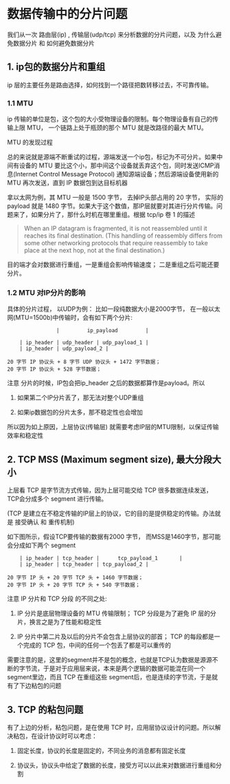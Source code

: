 # 数据传输中的分片问题

我们从一次 路由层(ip) , 传输层(udp/tcp) 来分析数据的分片问题，以及 为什么避免数据分片 和 如何避免数据分片


## 1. ip包的数据分片和重组

ip 层的主要任务是路由选择，如何找到一个路径把数转移过去，不可靠传输。

### 1.1 MTU

ip 传输的单位是包，这个包的大小受物理设备的限制。每个物理设备有自己的传输上限 MTU， 一个链路上处于瓶颈的那个 MTU 就是改路径的最大 MTU。

MTU 的发现过程

  总的来说就是源端不断重试的过程，源端发送一个ip包，标记为不可分片。如果中间有设备的 MTU 要比这个小，那中间这个设备就丢弃这个包，同时发送ICMP消息(Internet Control Message Protocol) 通知源端设备；然后源端设备使用新的 MTU 再次发送，直到 IP 数据包到达目标机器

拿以太网为例，其 MTU 一般是 1500 字节， 去掉IP头部占用的 20 字节， 实际的 payload 就是 1480 字节。如果大于这个数值，那IP层就要对其进行分片传输。问题来了，如果分片了，那什么时机在哪里重组。根据 tcp/ip 卷 1 的描述

>When an IP datagram is fragmented, it is not reassembled until it reaches its final destination. (This handling of reassembly differs from some other networking protocols that require reassembly to take place at the next hop, not at the final destination.)

目的端才会对数据进行重组，一是重组会影响传输速度； 二是重组之后可能还要分片。

### 1.2 MTU 对IP分片的影响

具体的分片过程， 以UDP为例：
    比如一段纯数据大小是2000字节， 在一般以太网(MTU=1500b)中传输时，会有如下两个分片:

                    |         ip_payload         |

        | ip_header | udp_header | udp_payload_1 |
        | ip_header | udp_payload_2 |

    20 字节 IP 协议头 + 8 字节 UDP 协议头 + 1472 字节数据；
    20 字节 IP 协议头 + 528 字节数据；

注意 分片的时候，IP包会把ip_header 之后的数据都算作是payload。所以

1. 如果第二个IP分片丢了，那无法对整个UDP重组

2. 如果ip数据包的分片太多，那不稳定性也会增加

所以因为如上原因，上层协议(传输层) 就需要考虑IP层的MTU限制，以保证传输效率和稳定性


## 2. TCP MSS (Maximum segment size), 最大分段大小

上层看 TCP 是字节流方式传输，因为上层可能交给 TCP 很多数据连续发送，TCP会分成多个 segment 进行传输。

(TCP 是建立在不稳定传输的IP层上的协议，它的目的是提供稳定的传输。办法就是 接受确认 和 重传机制)

如下图所示，假设TCP要传输的数据有2000 字节， 而MSS是1460字节，那可能会分成如下两个 segment 

        | ip_header | tcp_header |      tcp_payload_1       |
        | ip_header | tcp_header | tcp_payload_2 |

    20 字节 IP 头 + 20 字节 TCP 头 + 1460 字节数据；
    20 字节 IP 头 + 20 字节 TCP 头 + 540 字节数据；

注意 IP 分片和 TCP 分段 的不同之处:

1. IP 分片是底层物理设备的 MTU 传输限制； TCP 分段是为了避免 IP 层的分片，换言之是为了性能和稳定性

2. IP 分片中第二片及以后的分片不会包含上层协议的部首； TCP 的每段都是一个完成的 TCP 包，中间的任何一个包丢了都是可以重传的

需要注意的是，这里的segment并不是包的概念，也就是TCP认为数据是源源不断的字节流，于是对于应用层来说，本来是两个逻辑的数据可能混在同一个segment里边，而且 TCP 在重组这些 segment后，也是连续的字节流，于是就有了下边粘包的问题


## 3. TCP 的粘包问题

有了上边的分析，粘包问题，是在使用 TCP 时，应用层协议设计的问题。所以解决粘包，在设计协议时可以考虑：

1. 固定长度，协议的长度是固定的，不同业务的消息都有固定长度

2. 协议头，协议头中给定了数据的长度，接受方可以以此来对数据进行重组和分割